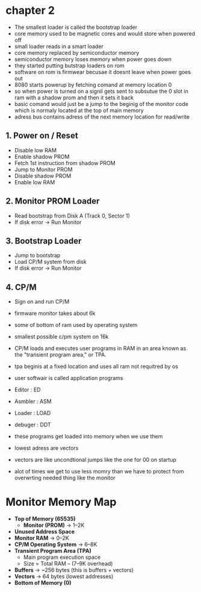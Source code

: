 # chapter 2

-  The smallest loader is called the bootstrap loader
-  core memory used to be magnetic cores and would store when powered off
-  small loader reads in a smart loader
-  core memory replaced by semiconductor memory
-  semiconductor memory loses memory when power goes down
-  they started putting butstrap loaders on rom
-  software on rom is firmwear becusae it doesnt leave when power goes out
-  8080 starts powerup by fetching comand at memory location 0
-  so when power is turned on a signil gets sent to subsutue the 0 slot in ram with a shadow prom and then it sets it back
-  basic comand would just be a jump to the beginig of the monitor code which is normaly located at the top of main memory
- adress bus contains adress of the next memory location for read/write


## 1. Power on / Reset
- Disable low RAM  
- Enable shadow PROM  
- Fetch 1st instruction from shadow PROM  
- Jump to Monitor PROM  
- Disable shadow PROM  
- Enable low RAM  
## 2. Monitor PROM Loader
- Read bootstrap from Disk A (Track 0, Sector 1)  
- If disk error → Run Monitor  
## 3. Bootstrap Loader
- Jump to bootstrap  
- Load CP/M system from disk  
- If disk error → Run Monitor  
## 4. CP/M
- Sign on and run CP/M  


- firmware monitor takes about 6k
- some of bottom of ram used by operating system
- smallest possible c/pm system on 16k
- CP/M loads and executes user programs in RAM in an area known as the "transient program area," or TPA. 
- tpa beginis at a fixed location and uses all ram not requitred by os
- user softwair is called application programs
- Editor : ED
- Asmbler : ASM
- Loader : LOAD
- debuger : DDT
- these programs get loaded into memory when we use them
- lowest adress are vectors
- vectors are like uncondtional jumps like the one for 00 on startup 
- alot of times we get to use less momry than we have to protect from overwrting needed thing like the monitor



# Monitor Memory Map
- **Top of Memory (65535)**  
  - **Monitor (PROM)** → 1–2K  
- **Unused Address Space**
- **Monitor RAM** → 0–2K  
- **CP/M Operating System** → 6–8K  
- **Transient Program Area (TPA)**  
  - Main program execution space  
  - Size = Total RAM – (7–9K overhead)  
- **Buffers** → ~256 bytes  (this is buffers + vectors)
- **Vectors** → 64 bytes (lowest addresses)  
- **Bottom of Memory (0)**


